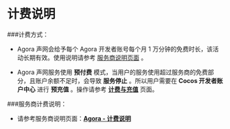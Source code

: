 # 计费说明

###计费方式：
- Agora 声网会给予每个 Agora 开发者账号每个月 1 万分钟的免费时长，该活动长期有效。使用说明请参考 [服务商说明页面](https://docs.agora.io/cn/Voice/billing_audio?platform=All%20Platforms) 。

- Agora 声网服务使用 **预付费** 模式，当用户的服务使用超过服务商的免费部分，且账户余额不足时，会导致 **服务停止** 。所以用户需要在 **Cocos 开发者账户中心** 进行 **预充值** 。操作请参考 [**计费与充值**](./../billing-and-charge.md) 页面。

###服务商计费说明：
- 请参考服务商说明页面：[**Agora - 计费说明**](https://docs.agora.io/cn/Voice/billing_audio?platform=All%20Platforms)


